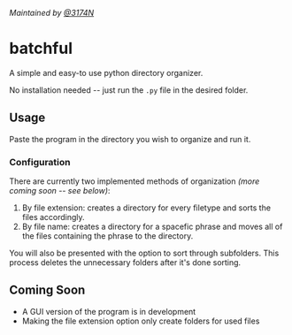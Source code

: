 *Maintained by [@3174N](https://github.com/3174N)*
# batchful
A simple and easy-to use python directory organizer. 

No installation needed -- just run the `.py` file in the desired folder.

## Usage
Paste the program in the directory you wish to organize and run it.

### Configuration
There are currently two implemented methods of organization *(more coming soon -- see below)*: 
1. By file extension: creates a directory for every filetype and sorts the files accordingly. 
2. By file name: creates a directory for a spacefic phrase and moves all of the files containing the phrase to the directory.

You will also be presented with the option to sort through subfolders.
This process deletes the unnecessary folders after it's done sorting.

## Coming Soon
- A GUI version of the program is in development
- Making the file extension option only create folders for used files
